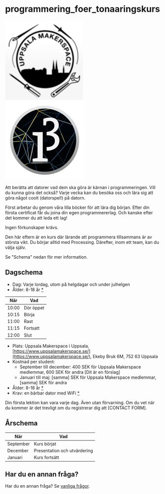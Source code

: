 # programmering_foer_tonaaringskurs

![](pics/uppsala_makerspace_50.png)![](pics/processing3_logo_50.png)

Att berätta att datorer vad dem ska göra är kärnan i programmeringen.
Vill du kunna göra det också? Varje vecka kan du besöka oss
och lära sig att göra något coolt (datorspel!) på datorn.

Först arbetar du genom våra lilla böcker för att lära dig början.
Efter din första certificat får du joina din egen programmererlag. 
Och kanske efter det kommer du att leda ett lag!

Ingen förkunskaper krävs.

Den här eftern är en kurs där lärande att programmera tillsammans 
är av största vikt.
Du börjar alltid med Processing. 
Därefter, inom ett team, kan du välja själv.

Se "Schema" nedan för mer information.

## Dagschema

 * Dag: Varje lordag, utom på helgdagar och under julhelgen
 * Ålder: 8-18 år [*](faq.md)

När  |Vad
-----|---------
10:00|Dör öppet
10:15|Börja
11:00|Rast
11:15|Fortsatt
12:00|Slut

 * Plats: Uppsala Makerspace i Uppsala, [https://www.uppsalamakerspace.se/](https://www.uppsalamakerspace.se/),
   Ekeby Bruk 6M, 752 63 Uppsala
 * Kostnad per student:
   * September till december: 400 SEK för Uppsala Makerspace medlemmar, 600 SEK för andra [Dit är en förslag]
   * Januari till maj: [samma] SEK för Uppsala Makerspace medlemmar, [samma] SEK för andra
 * Ålder: 8-18 år [*](faq.md)
 * Krav: en bärbar dator med WiFi [*](faq.md)

Din första lektion kan vara varje dag. 
Även utan förvarning.
Om du vet när du kommer är det trevligt om du registrerar dig
att [CONTACT FORM].

## Årschema

När      |Vad
---------|----------------------------
September|Kurs börjat
December |Presentation och utvärdering
Januari  |Kurs fortsätt

## Har du en annan fråga?

Har du en annan fråga? Se [vanliga frågor](faq.md).

